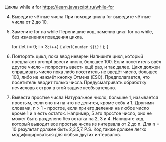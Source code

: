 Циклы while и for
https://learn.javascript.ru/while-for

4. Выведите чётные числа
	При помощи цикла for выведите чётные числа от 2 до 10.

5. Замените for на while
	Перепишите код, заменив цикл for на while, без изменения поведения цикла.
	
	for (let i = 0; i < 3; i++) {
	  alert( `number ${i}!` );
	}

6. Повторять цикл, пока ввод неверен
	Напишите цикл, который предлагает prompt ввести число, большее 100. Если посетитель ввёл другое число – попросить ввести ещё раз, и так далее.
	Цикл должен спрашивать число пока либо посетитель не введёт число, большее 100, либо не нажмёт кнопку Отмена (ESC).
	Предполагается, что посетитель вводит только числа. Предусматривать обработку нечисловых строк в этой задаче необязательно.

7. Вывести простые числа
	Натуральное число, большее 1, называется простым, если оно ни на что не делится, кроме себя и 1.
	Другими словами, n > 1 – простое, если при его делении на любое число кроме 1 и n есть остаток.
	Например, 5 это простое число, оно не может быть разделено без остатка на 2, 3 и 4.
	Напишите код, который выводит все простые числа из интервала от 2 до n.
	Для n = 10 результат должен быть 2,3,5,7.
	P.S. Код также должен легко модифицироваться для любых других интервалов.